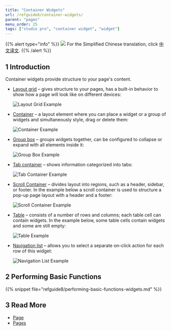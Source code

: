 ```yaml
---
title: "Container Widgets"
url: /refguide8/container-widgets/
parent: "pages"
menu_order: 25
tags: ["studio pro", "container widget", "widget"]
---
```


{{% alert type="info" %}}
<img src="attachments/chinese-translation/china.png" style="display: inline-block; margin: 0" /> For the Simplified Chinese translation, click [中文译文](https://cdn.mendix.tencent-cloud.com/documentation/refguide8/container-widgets.pdf).
{{% /alert %}}

## 1 Introduction

Container widgets provide structure to your page's content.

* [Layout grid](/refguide8/layout-grid/) – gives structure to your pages, has a built-in behavior to show how a page will look like on different devices:

    ![Layout Grid Example](/attachments/refguide8/modeling/pages/container-widgets/layout-grid-example.png)

* [Container](/refguide8/container/) – a layout element where you can place a widget or a group of widgets and simultaneously style, drag or delete them:

    ![Container Example](/attachments/refguide8/modeling/pages/container-widgets/container-example.png)

* [Group box](/refguide8/group-box/) – groups widgets together, can be configured to collapse or expand with all elements inside it:

    ![Group Box Example](/attachments/refguide8/modeling/pages/container-widgets/group-box-example.png)

* [Tab container](/refguide8/tab-container/) – shows information categorized into tabs:

    ![Tab Container Example](/attachments/refguide8/modeling/pages/container-widgets/tab-container-example.png)

* [Scroll Container](/refguide8/scroll-container/) – divides layout into regions, such as a header, sidebar, or footer. In the example below a scroll container is used to structure a pop-up page layout with a header and a footer:

    ![Scroll Container Example](/attachments/refguide8/modeling/pages/container-widgets/scroll-container-example.png)

* [Table](/refguide8/table/) – consists of a number of rows and columns; each table cell can contain widgets. In the example below, some table cells contain widgets and some are still empty:

    ![Table Example](/attachments/refguide8/modeling/pages/container-widgets/table-example.png)

* [Navigation list](/refguide8/navigation-list/) – allows you to select a separate on-click action for each row of this widget:

    ![Navigation List Example](/attachments/refguide8/modeling/pages/container-widgets/navigation-list-example.png)

## 2 Performing Basic Functions

{{% snippet file="refguide8/performing-basic-functions-widgets.md" %}}

## 3 Read More

* [Page](/refguide8/page/)
* [Pages](/refguide8/pages/)